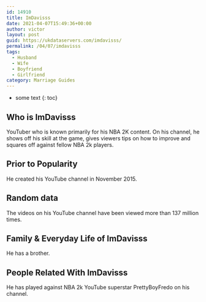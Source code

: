 ```yaml
---
id: 14910
title: ImDavisss
date: 2021-04-07T15:49:36+00:00
author: victor
layout: post
guid: https://ukdataservers.com/imdavisss/
permalink: /04/07/imdavisss
tags:
  - Husband
  - Wife
  - Boyfriend
  - Girlfriend
category: Marriage Guides
---
```


* some text
{: toc}


## Who is ImDavisss



YouTuber who is known primarily for his NBA 2K content. On his channel, he shows off his skill at the game, gives viewers tips on how to improve and squares off against fellow NBA 2k players.

                
                
                
## Prior to Popularity



He created his YouTube channel in November 2015.

                
                
                
## Random data



The videos on his YouTube channel have been viewed more than 137 million times.

                
                
                
## Family & Everyday Life of ImDavisss



He has a brother.

                
                
                
## People Related With ImDavisss



He has played against NBA 2k YouTube superstar PrettyBoyFredo on his channel.

                
              
            
          
          
          